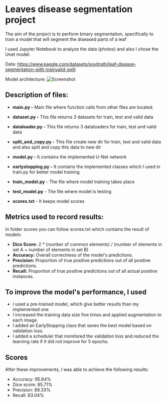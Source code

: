 # Leaves disease segmentation project

The aim of the project is to perform binary segmentation, specifically to train a model that will segment the diseased parts of a leaf

I used Jupyter Notebook to analyze the data (photos) and also I chose the Unet model.

Data: https://www.kaggle.com/datasets/sovitrath/leaf-disease-segmentation-with-trainvalid-split

Model architecture: 
![Screenshot](https://github.com/krystianbrynski/Leaves-disease-segmentation/blob/main/photos)

## Description of files:
- **main.py -**
  Main file where function calls from other files are located.

- **dataset.py -**
  This file returns 3 datasets for train, test and valid data

- **dataloader.py -**
  This file returns 3 dataloaders for train, test and valid data

- **split_and_copy.py -**
   This file create new dir for train, test and valid data and also split and copy this data to new dir
- **model.py -**
   It contains the implemented U-Net network
- **earlystopping.py -** 
   It contains the implemented classes which I used in train.py for better model training

- **train_model.py** - 
  The file where model training takes place

- **test_model.py** - The file where model is testing

- **scores.txt** - It keeps model scores

## Metrics used to record results:

In folder scores you can follow scores.txt which contains the result of models:

- **Dice Score:** 2 * (number of common elements) / (number of elements in set A + number of elements in set B)
- **Accuracy:** Overall correctness of the model's predictions.
- **Precision:** Proportion of true positive predictions out of all positive predictions.
- **Recall:** Proportion of true positive predictions out of all actual positive instances.

## To improve the model's performance, I used

- I used a pre-trained model, which give better results than my implemented one
- I increased the training data size five times and applied augmentation to each image.
- I added an EarlyStopping class that saves the best model based on validation loss.
- I added a scheduler that monitored the validation loss and reduced the learning rate if it did not improve for 5 epochs.


## Scores
After these improvements, I was able to achieve the following results:
- Accuracy: 95.64%
- Dice score: 85.71%
- Precision: 89.33%
- Recall: 83.04%









